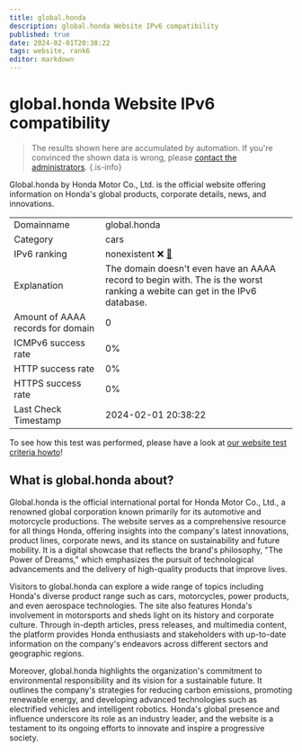 ```yaml
---
title: global.honda
description: global.honda Website IPv6 compatibility
published: true
date: 2024-02-01T20:38:22
tags: website, rank6
editor: markdown
---
```


# global.honda Website IPv6 compatibility

> The results shown here are accumulated by automation. If you're convinced the shown data is wrong, please [contact the administrators](/howto/chat). 
{.is-info}

Global.honda by Honda Motor Co., Ltd. is the official website offering information on Honda's global products, corporate details, news, and innovations.


|   |   |
| - | - |
| Domainname | global.honda
| Category | cars |
| IPv6 ranking | nonexistent :x: [🔗](/howto/ranking) |
| Explanation | The domain doesn't even have an AAAA record to begin with. The is the worst ranking a webite can get in the IPv6 database. |
| Amount of AAAA records for domain | 0 |
| ICMPv6 success rate | 0%|
| HTTP success rate | 0% |
| HTTPS success rate | 0% |
| Last Check Timestamp | 2024-02-01 20:38:22 |

To see how this test was performed, please have a look at [our website test criteria howto](/howto/testcriteria/website)!


## What is global.honda about?
Global.honda is the official international portal for Honda Motor Co., Ltd., a renowned global corporation known primarily for its automotive and motorcycle productions. The website serves as a comprehensive resource for all things Honda, offering insights into the company's latest innovations, product lines, corporate news, and its stance on sustainability and future mobility. It is a digital showcase that reflects the brand's philosophy, "The Power of Dreams," which emphasizes the pursuit of technological advancements and the delivery of high-quality products that improve lives.

Visitors to global.honda can explore a wide range of topics including Honda's diverse product range such as cars, motorcycles, power products, and even aerospace technologies. The site also features Honda's involvement in motorsports and sheds light on its history and corporate culture. Through in-depth articles, press releases, and multimedia content, the platform provides Honda enthusiasts and stakeholders with up-to-date information on the company's endeavors across different sectors and geographic regions.

Moreover, global.honda highlights the organization's commitment to environmental responsibility and its vision for a sustainable future. It outlines the company's strategies for reducing carbon emissions, promoting renewable energy, and developing advanced technologies such as electrified vehicles and intelligent robotics. Honda's global presence and influence underscore its role as an industry leader, and the website is a testament to its ongoing efforts to innovate and inspire a progressive society.



